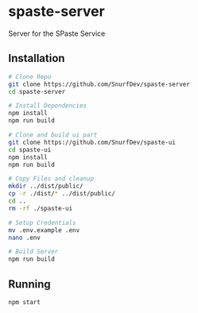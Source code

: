 # spaste-server
Server for the SPaste Service

## Installation
```bash
# Clone Repo
git clone https://github.com/SnurfDev/spaste-server
cd spaste-server

# Install Dependencies
npm install
npm run build

# Clone and build ui part
git clone https://github.com/SnurfDev/spaste-ui
cd spaste-ui
npm install
npm run build

# Copy Files and cleanup
mkdir ../dist/public/
cp -r ./dist/* ../dist/public/
cd ..
rm -rf ./spaste-ui

# Setup Credentials
mv .env.example .env
nano .env

# Build Server
npm run build
```

## Running
```bash
npm start
```